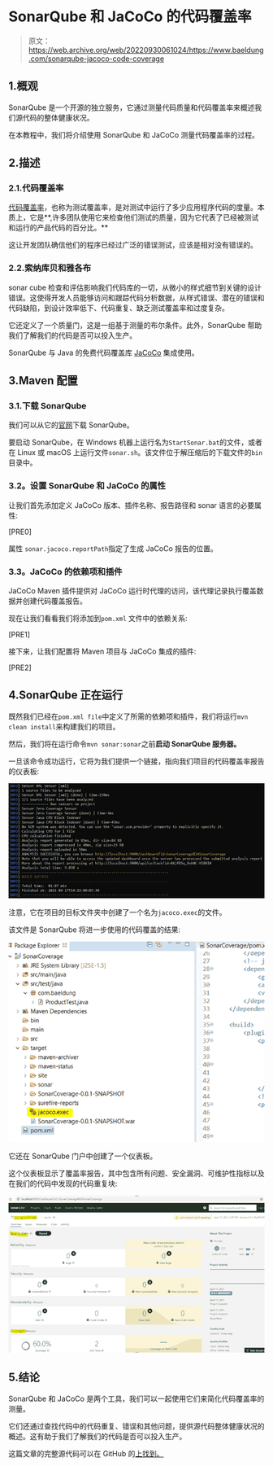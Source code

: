 # SonarQube 和 JaCoCo 的代码覆盖率

> 原文：<https://web.archive.org/web/20220930061024/https://www.baeldung.com/sonarqube-jacoco-code-coverage>

## 1.概观

SonarQube 是一个开源的独立服务，它通过测量代码质量和代码覆盖率来概述我们源代码的整体健康状况。

在本教程中，我们将介绍使用 SonarQube 和 JaCoCo 测量代码覆盖率的过程。

## 2.描述

### 2.1.代码覆盖率

[代码覆盖率](/web/20221129015925/https://www.baeldung.com/cs/code-coverage)，也称为测试覆盖率，是对测试中运行了多少应用程序代码的度量。本质上，它是**,许多团队使用它来检查他们测试的质量，因为它代表了已经被测试和运行的产品代码的百分比。**

这让开发团队确信他们的程序已经过广泛的错误测试，应该是相对没有错误的。

### 2.2.索纳库贝和雅各布

sonar cube 检查和评估影响我们代码库的一切，从微小的样式细节到关键的设计错误。这使得开发人员能够访问和跟踪代码分析数据，从样式错误、潜在的错误和代码缺陷，到设计效率低下、代码重复、缺乏测试覆盖率和过度复杂。

它还定义了一个质量门，这是一组基于测量的布尔条件。此外，SonarQube 帮助我们了解我们的代码是否可以投入生产。

SonarQube 与 Java 的免费代码覆盖库 [JaCoCo](/web/20221129015925/https://www.baeldung.com/jacoco) 集成使用。

## 3.Maven 配置

### 3.1.下载 SonarQube

我们可以从它的[官网](https://web.archive.org/web/20221129015925/https://www.sonarqube.org/downloads/)下载 SonarQube。

要启动 SonarQube，在 Windows 机器上运行名为`StartSonar.bat`的文件，或者在 Linux 或 macOS 上运行文件`sonar.sh`。该文件位于解压缩后的下载文件的`bin`目录中。

### **3.2。设置 SonarQube 和 JaCoCo 的属性**

让我们首先添加定义 JaCoCo 版本、插件名称、报告路径和 sonar 语言的必要属性:

[PRE0]

属性 `sonar.jacoco.reportPath`指定了生成 JaCoCo 报告的位置。

### **3.3。JaCoCo 的依赖项和插件**

JaCoCo Maven 插件提供对 JaCoCo 运行时代理的访问，该代理记录执行覆盖数据并创建代码覆盖报告。

现在让我们看看我们将添加到`pom.xml` 文件中的依赖关系:

[PRE1]

接下来，让我们配置将 Maven 项目与 JaCoCo 集成的插件:

[PRE2]

## 4.SonarQube 正在运行

既然我们已经在`pom.xml file`中定义了所需的依赖项和插件，我们将运行`mvn clean install`来构建我们的项目。

然后，我们将在运行命令`mvn sonar:sonar`之前**启动 SonarQube 服务器。**

一旦该命令成功运行，它将为我们提供一个链接，指向我们项目的代码覆盖率报告的仪表板:

[![sonar](img/754e5a449630d492f799ce31aad4fc3a.png)](/web/20221129015925/https://www.baeldung.com/wp-content/uploads/2021/05/sonar.png)

注意，它在项目的目标文件夹中创建了一个名为`jacoco.exec`的文件。

该文件是 SonarQube 将进一步使用的代码覆盖的结果:

[![Jacoco result](img/9f8fdc808e12983827bf99e228037b7a.png)](/web/20221129015925/https://www.baeldung.com/wp-content/uploads/2021/05/Jacoco_result.png)

它还在 SonarQube 门户中创建了一个仪表板。

这个仪表板显示了覆盖率报告，其中包含所有问题、安全漏洞、可维护性指标以及在我们的代码中发现的代码重复块:

[![sonarqube](img/82b62debb8bc62948fc6ccb8b89c6ecc.png)](/web/20221129015925/https://www.baeldung.com/wp-content/uploads/2021/05/sonarqube.png)

## 5.结论

SonarQube 和 JaCoCo 是两个工具，我们可以一起使用它们来简化代码覆盖率的测量。

它们还通过查找代码中的代码重复、错误和其他问题，提供源代码整体健康状况的概述。这有助于我们了解我们的代码是否可以投入生产。

这篇文章的完整源代码可以在 GitHub 的[上找到。](https://web.archive.org/web/20221129015925/https://github.com/eugenp/tutorials/tree/master/testing-modules/testing-libraries-2)